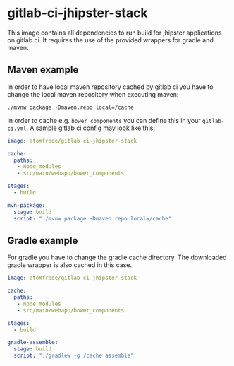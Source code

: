 # gitlab-ci-jhipster-stack

This image contains all dependencies to run build for jhipster applications on
gitlab ci. It requires the use of the provided wrappers for gradle and maven.

## Maven example

In order to have local maven repository cached by gitlab ci you have to change
the local maven repository when executing maven:

```
./mvnw package -Dmaven.repo.local=/cache
```
In order to cache e.g. ``bower_components`` you can define this in your ``gitlab-ci.yml``.
A sample gitlab ci config may look like this:

```yml
image: atomfrede/gitlab-ci-jhipster-stack

cache:
  paths:
   - node_modules
   - src/main/webapp/bower_components

stages:
  - build

mvn-package:
  stage: build
  script: "./mvnw package -Dmaven.repo.local=/cache"
```

## Gradle example

For gradle you have to change the gradle cache directory. The downloaded gradle wrapper is also cached in this case.

```yml
image: atomfrede/gitlab-ci-jhipster-stack

cache:
  paths:
   - node_modules
   - src/main/webapp/bower_components

stages:
  - build

gradle-assemble:
  stage: build
  script: "./gradlew -g /cache assemble"
```
